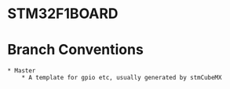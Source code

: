 # STM32F1BOARD

# Branch Conventions
	* Master
		* A template for gpio etc, usually generated by stmCubeMX
